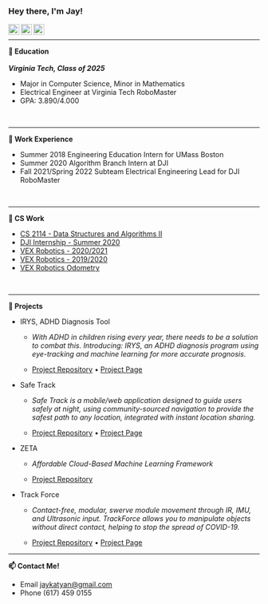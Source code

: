### Hey there, I'm Jay!
<a href="https://discord.com/users/297524766770987018">
  <img align="left" alt="Jay's Discord" width="22px" src="https://raw.githubusercontent.com/peterthehan/peterthehan/master/assets/discord.svg" />
</a>
<a href="https://www.instagram.com/jaykatyan">
  <img align="left" alt="Jay Katyan" width="22px" src="https://upload.wikimedia.org/wikipedia/commons/thumb/a/a5/Instagram_icon.png/1024px-Instagram_icon.png" />
</a>
<a href="https://www.linkedin.com/in/jaykatyan/">
  <img align="left" alt="Jay Katyan's LinkedIn" width="22px" src="https://raw.githubusercontent.com/peterthehan/peterthehan/master/assets/linkedin.svg" />
</a>

</br>

---

**🏫 Education**</br></br>
***Virginia Tech, Class of 2025***
- Major in Computer Science, Minor in Mathematics
- Electrical Engineer at Virginia Tech RoboMaster
- GPA: 3.890/4.000

</br>

---

**🔭 Work Experience**
- Summer 2018 Engineering Education Intern for UMass Boston
- Summer 2020 Algorithm Branch Intern at DJI
- Fall 2021/Spring 2022 Subteam Electrical Engineering Lead for DJI RoboMaster

</br>

---

**🍎 CS Work**
- [CS 2114 - Data Structures and Algorithms II](https://github.com/Jkatyan/CS-2114)
- [DJI Internship - Summer 2020](https://github.com/Jkatyan/DJI-Robomaster-2020)
- [VEX Robotics - 2020/2021](https://github.com/Jkatyan/2602H-2020-2021)
- [VEX Robotics - 2019/2020](https://github.com/Jkatyan/2602H-2019-2020)
- [VEX Robotics Odometry](https://github.com/Jkatyan/Odometry)

</br>

---

**🌯 Projects**

- IRYS, ADHD Diagnosis Tool

  - *With ADHD in children rising every year, there needs to be a solution to combat this. Introducing: IRYS, an ADHD diagnosis program using eye-tracking and machine learning for more accurate prognosis.*

  - [Project Repository](https://github.com/Jkatyan/adhdapp) • [Project Page](https://devpost.com/software/irys)

- Safe Track

  - *Safe Track is a mobile/web application designed to guide users safely at night, using community-sourced navigation to provide the safest path to any location, integrated    with instant location sharing.*

  - [Project Repository](https://github.com/Jkatyan/hack-violet) • [Project Page](https://devpost.com/software/safe-track)

- ZETA

  - *Affordable Cloud-Based Machine Learning Framework*

  - [Project Repository](https://github.com/1sigmoid/zeta-backend)
 
- Track Force

  - *Contact-free, modular, swerve module movement through IR, IMU, and Ultrasonic input. TrackForce allows you to manipulate objects without direct contact, helping to stop the spread of COVID-19.*

  - [Project Repository](https://github.com/Jkatyan/TrackForce) • [Project Page](https://devpost.com/software/trackforce)
 

---

**📫 Contact Me!**
- Email jaykatyan@gmail.com
- Phone (617) 459 0155
